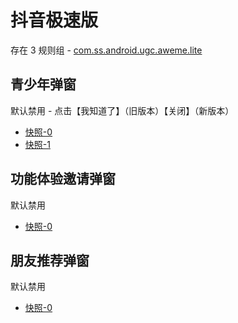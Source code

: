 # 抖音极速版

存在 3 规则组 - [com.ss.android.ugc.aweme.lite](/src/apps/com.ss.android.ugc.aweme.lite.ts)

## 青少年弹窗

默认禁用 - 点击【我知道了】（旧版本）【关闭】（新版本）

- [快照-0](https://i.gkd.li/import/13111607)
- [快照-1](https://i.gkd.li/import/13542867)

## 功能体验邀请弹窗

默认禁用

- [快照-0](https://i.gkd.li/import/13684791)

## 朋友推荐弹窗

默认禁用

- [快照-0](https://i.gkd.li/import/13650523)
